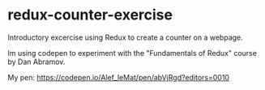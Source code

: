 # redux-counter-exercise
Introductory excercise using Redux to create a counter on a webpage.

Im using codepen to experiment with the "Fundamentals of Redux" course by Dan Abramov.

My pen:
  https://codepen.io/Alef_leMat/pen/abVjRgd?editors=0010
